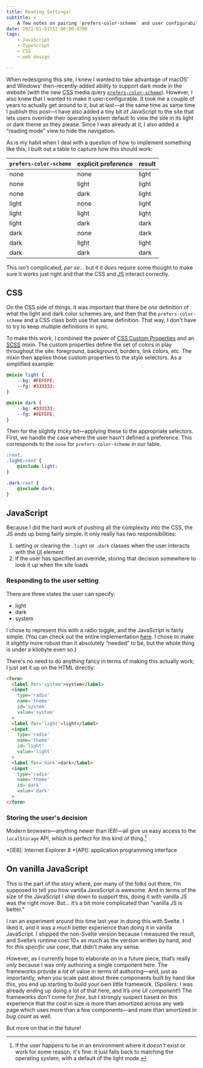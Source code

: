 ```yaml
---
title: Reading Settings!
subtitle: >
    A few notes on pairing `prefers-color-scheme` and user configurability, as well as adding a little reading mode switch.
date: 2022-01-01T12:00:00-0700
tags:
    - JavaScript
    - TypeScript
    - CSS
    - web design

---
```


When redesigning this site, I knew I wanted to take advantage of macOS’ and Windows’ then-recently-added ability to support dark mode in the website (with the new <abbr title="cascading style sheets">CSS</abbr> media query [`prefers-color-scheme`]). However, I also knew that I wanted to make it user-configurable. It took me a couple of years to actually get around to it, but at last—at the same time as same time I publish this post—I have also added a tiny bit of JavaScript to the site that lets users override their operating system default to view the site in its light or dark theme as they please. Since I was already at it, I also added a “reading mode” view to hide the navigation.

[`prefers-color-scheme`]: http://developer.mozilla.org/en-US/docs/Web/CSS/@media/prefers-color-scheme

As is my habit when I deal with a question of how to implement something like this, I built out a table to capture how this should work:

| `prefers-color-scheme` | explicit preference | result |
| ---------------------- | ------------------- | ------ |
| none                   | none                | light  |
| none                   | light               | light  |
| none                   | dark                | light  |
| light                  | none                | light  |
| light                  | light               | light  |
| light                  | dark                | dark   |
| dark                   | none                | dark   |
| dark                   | light               | light  |
| dark                   | dark                | dark   |

This isn't complicated, <i>per se</i>… but it it *does* require some thought to make sure it works just right and that the <abbr>CSS</abbr> and <abbr title="JavaScript">JS</abbr> interact correctly.

## <abbr>CSS</abbr>

On the <abbr>CSS</abbr> side of things, it was important that there be *one* definition of what the light and dark color schemes are, and then that the `prefers-color-scheme` and a <abbr>CSS</abbr> class both use that same definition. That way, I don't have to try to keep multiple definitions in sync.

To make this work, I combined the power of [<abbr>CSS</abbr> Custom Properties][custom-properties] and an [<abbr title="sassy CSS">SCSS</abbr>][SCSS] mixin. The custom properties define the set of colors in play throughout the site: foreground, background, borders, link colors, etc. The mixin then applies those custom properties to the style selectors. As a simplified example:

```scss
@mixin light {
    --bg: #FEFEFE;
    --fg: #333333;
}

@mixin dark {
    --bg: #333333;
    --fg: #FEFEFE;
}
```

Then for the slightly tricky bit—applying these to the appropriate selectors. First, we handle the case where the user hasn't defined a preference. This corresponds to the `none` for `prefers-color-scheme` in our table.

```scss
:root,
.light:root {
    @include light;
}

.dark:root {
    @include dark;
}
```

[custom-properties]: http://developer.mozilla.org/en-US/docs/Web/CSS/Using_CSS_custom_properties
[SCSS]: https://sass-lang.com

## JavaScript

Because I did the hard work of pushing all the complexity into the <abbr>CSS</abbr>, the <abbr>JS</abbr> ends up being fairly simple. It only really has two responsibilities:

1. setting or clearing the `.light` or `.dark` classes when the user interacts with the <abbr title="user interface">UI</abbr> element
2. if the user has specified an override, storing that decision somewhere to look it up when the site loads

### Responding to the user setting

There are three states the user can specify:

- light
- dark
- system

I chose to represent this with a radio toggle, and the JavaScript is fairly simple. (You can check out the entire implementation [here][ts]. I chose to make it *slightly* more robust than it absolutely “needed” to be, but the whole thing is under a kilobyte even so.)

[ts]: TODO

There's no need to do anything fancy in terms of making this actually work; I just set it up on the HTML directly:

```html
<form>
  <label for='system'>system</label>
  <input
    type='radio'
    name='theme'
    id='system'
    value='system'
  >
  <label for='light'>light</label>
  <input
    type='radio'
    name='theme'
    id='light'
    value='light'
  >
  <label for='dark'>dark</label>
  <input
    type='radio'
    name='theme'
    id='dark'
    value='dark'
  >
</form>
```

### Storing the user's decision

Modern browsers—anything newer than IE8!—all give us easy access to the `localStorage` API, which is perfect for this kind of thing.[^graceful-degradation]

*[IE8]: Internet Explorer 8
*[API]: application programming interface

[^graceful-degradation]: If the user happens to be in an environment where it *doesn't* exist or work for some reason, it's fine: it just falls back to matching the operating system, with a default of the light mode.

## On vanilla JavaScript

This is the part of the story where, per many of the folks out there, I’m supposed to tell you how vanilla JavaScript is awesome. And in terms of the size of the JavaScript I ship down to support this, doing it with vanilla <abbr>JS</abbr> was the right move. But… it’s a bit more complicated than “vanilla JS is better.”

I ran an experiment around this time last year in doing this with Svelte. I liked it, and it was a *much* better experience than doing it in vanilla JavaScript. I shipped the non-Svelte version because I measured the result, and Svelte’s *runtime* cost 10× as much as the version written by hand, and for *this specific use case*, that didn’t make any sense.

However, as I currently hope to elaborate on in a future piece, that’s really *only* because I was only authoring a single component here. The frameworks provide a *lot* of value in terms of authoring—and, just as importantly, when you scale past about three components built by hand like this, you end up starting to build your own little framework. (Spoilers: I was already ending up doing a lot of that here, and it’s *one UI component*!) The frameworks don’t come for *free*, but I strongly suspect based on this experience that the cost in size is more than amortized across any web page which uses more than a few components—and more than amortized in *bug count* as well.

But more on that in the future!